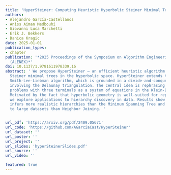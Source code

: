 ```yaml
---
title: 'HyperSteiner: Computing Heuristic Hyperbolic Steiner Minimal Trees'
authors:
- Alejandro García-Castellanos
- Aniss Aiman Medbouhi
- Giovanni Luca Marchetti
- Erik J. Bekkers
- Danica Kragic
date: 2025-01-01
publication_types:
- chapter
publication: '*2025 Proceedings of the Symposium on Algorithm Engineering and Experiments
  (ALENEX)*'
doi: 10.1137/1.9781611978339.16
abstract: ' We propose HyperSteiner – an efficient heuristic algorithm for computing
  Steiner minimal trees in the hyperbolic space. HyperSteiner extends the Euclidean
  Smith-Lee-Liebman algorithm, which is grounded in a divide-and-conquer approach
  involving the Delaunay triangulation. The central idea is rephrasing Steiner tree
  problems with three terminals as a system of equations in the Klein-Beltrami model.
  Motivated by the fact that hyperbolic geometry is well-suited for representing hierarchies,
  we explore applications to hierarchy discovery in data. Results show that HyperSteiner
  infers more realistic hierarchies than the Minimum Spanning Tree and is more scalable
  to large datasets than Neighbor Joining. '


url_pdf: 'https://arxiv.org/pdf/2409.05671'
url_code: 'https://github.com/AGarciaCast/HyperSteiner'
url_dataset: ''
url_poster: ''
url_project: ''
url_slides: 'hyperSteinerSlides.pdf'
url_source: ''
url_video: ''

featured: true
---
```

